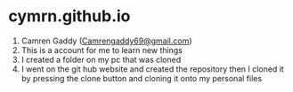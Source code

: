 # cymrn.github.io

1. Camren Gaddy (Camrengaddy69@gmail.com)
2. This is a account for me to learn new things 
3. I created a folder on my pc that was cloned 
4. I went on the git hub website and created the repository then I cloned it by pressing the clone button and cloning it onto my personal files 